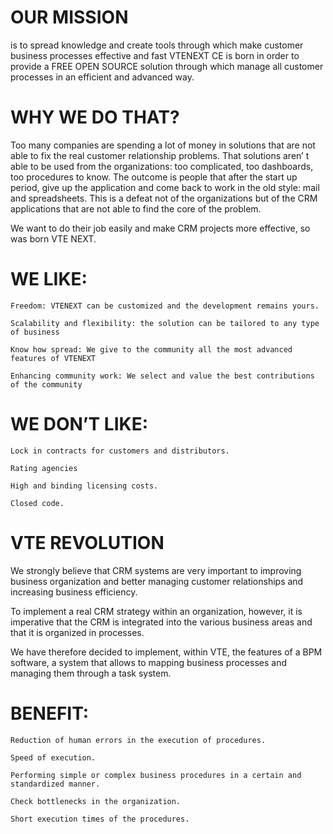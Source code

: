 # OUR MISSION
is to spread knowledge and create tools through which make customer business processes effective and fast
VTENEXT CE is born in order to provide a FREE OPEN SOURCE solution through which manage all customer processes in an efficient and advanced way.

# WHY WE DO THAT?

Too many companies are spending a lot of money in solutions that are not able to fix the real customer relationship problems. That solutions aren’ t able to be used from the organizations: too complicated, too dashboards, too procedures to know. The outcome is people that after the start up period, give up the application and come back to work in the old style: mail and spreadsheets.
This is a defeat not of the organizations but of the CRM applications that are not able to find the core of the problem.

We want to do their job easily and make CRM projects more effective, so was born VTE NEXT.
# WE LIKE:

    Freedom: VTENEXT can be customized and the development remains yours.

    Scalability and flexibility: the solution can be tailored to any type of business

    Know how spread: We give to the community all the most advanced features of VTENEXT

    Enhancing community work: We select and value the best contributions of the community

# WE DON’T LIKE:

    Lock in contracts for customers and distributors.

    Rating agencies

    High and binding licensing costs.

    Closed code.

# VTE REVOLUTION

We strongly believe that CRM systems are very important to improving business organization and better managing customer relationships and increasing business efficiency.

To implement a real CRM strategy within an organization, however, it is imperative that the CRM is integrated into the various business areas and that it is organized in processes.

We have therefore decided to implement, within VTE, the features of a BPM software, a system that allows to mapping business processes and managing them through a task system.
# BENEFIT:

    Reduction of human errors in the execution of procedures.

    Speed of execution.

    Performing simple or complex business procedures in a certain and standardized manner.

    Check bottlenecks in the organization.

    Short execution times of the procedures.

